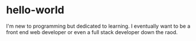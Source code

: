# hello-world
I'm new to programming but dedicated to learning.
I eventually want to be a front end web developer or even a full stack developer down the raod.
